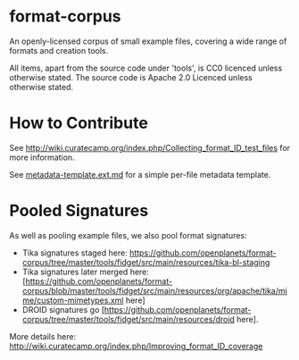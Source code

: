 format-corpus
=============

An openly-licensed corpus of small example files, covering a wide range of formats and creation tools.

All items, apart from the source code under 'tools', is CC0 licenced unless otherwise stated.  The source code is Apache 2.0 Licenced unless otherwise stated.


How to Contribute
=================

See http://wiki.curatecamp.org/index.php/Collecting_format_ID_test_files for more information.

See [metadata-template.ext.md](metadata-template.ext.md) for a simple per-file metadata template.


Pooled Signatures
=================

As well as pooling example files, we also pool format signatures:

* Tika signatures staged here: https://github.com/openplanets/format-corpus/tree/master/tools/fidget/src/main/resources/tika-bl-staging
* Tika signatures later merged here: [https://github.com/openplanets/format-corpus/blob/master/tools/fidget/src/main/resources/org/apache/tika/mime/custom-mimetypes.xml here]
* DROID signatures go [https://github.com/openplanets/format-corpus/tree/master/tools/fidget/src/main/resources/droid here].

More details here: http://wiki.curatecamp.org/index.php/Improving_format_ID_coverage

